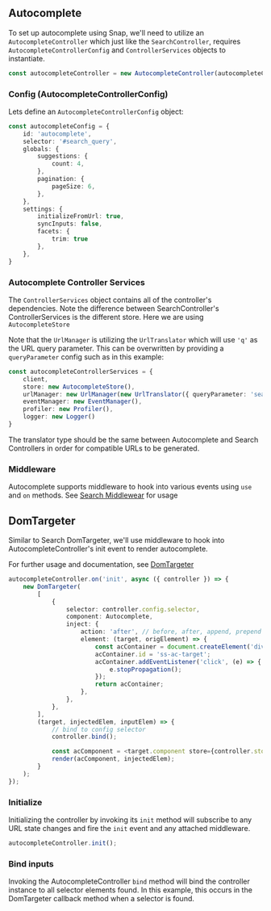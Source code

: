 ## Autocomplete
To set up autocomplete using Snap, we'll need to utilize an `AutocompleteController` which just like the `SearchController`, requires `AutocompleteControllerConfig` and `ControllerServices` objects to instantiate.
```typescript
const autocompleteController = new AutocompleteController(autocompleteConfig, autocompleteControllerServices);
```

### Config (AutocompleteControllerConfig)
Lets define an `AutocompleteControllerConfig` object:

```typescript
const autocompleteConfig = {
	id: 'autocomplete',
	selector: '#search_query',
	globals: {
		suggestions: {
			count: 4,
		},
		pagination: {
			pageSize: 6,
		},
	},
	settings: {
		initializeFromUrl: true,
		syncInputs: false,
		facets: {
			trim: true
		},
	},
}
```

### Autocomplete Controller Services
The `ControllerServices` object contains all of the controller's dependencies. Note the difference between SearchController's ControllerServices is the different store. Here we are using `AutocompleteStore`

Note that the `UrlManager` is utilizing the `UrlTranslator` which will use `'q'` as the URL query parameter. This can be overwritten by providing a `queryParameter` config such as in this example:

```typescript
const autocompleteControllerServices = {
	client,
	store: new AutocompleteStore(),
	urlManager: new UrlManager(new UrlTranslator({ queryParameter: 'search_query' }), reactLinker),
	eventManager: new EventManager(),
	profiler: new Profiler(),
	logger: new Logger()
}
```

The translator type should be the same between Autocomplete and Search Controllers in order for compatible URLs to be generated.

### Middleware
Autocomplete supports middleware to hook into various events using `use` and `on` methods. See [Search Middlewear](https://github.com/searchspring/snap/blob/main/docs/SEARCH.md) for usage


## DomTargeter
Similar to Search DomTargeter, we'll use middleware to hook into AutocompleteController's init event to render autocomplete.

For further usage and documentation, see [DomTargeter](https://github.com/searchspring/snap/tree/main/packages/snap-toolbox/src/DomTargeter)

```typescript
autocompleteController.on('init', async ({ controller }) => {
	new DomTargeter(
		[
			{
				selector: controller.config.selector,
				component: Autocomplete,
				inject: {
					action: 'after', // before, after, append, prepend
					element: (target, origElement) => {
						const acContainer = document.createElement('div');
						acContainer.id = 'ss-ac-target';
						acContainer.addEventListener('click', (e) => {
							e.stopPropagation();
						});
						return acContainer;
					},
				},
			},
		],
		(target, injectedElem, inputElem) => {
			// bind to config selector
			controller.bind();

			const acComponent = <target.component store={controller.store} input={inputElem} />;
			render(acComponent, injectedElem);
		}
	);
});
```

### Initialize
Initializing the controller by invoking its `init` method will subscribe to any URL state changes and fire the `init` event and any attached middleware.

```typescript
autocompleteController.init();
```

### Bind inputs

Invoking the AutocompleteController `bind` method will bind the controller instance to all selector elements found. In this example, this occurs in the DomTargeter callback method when a selector is found.
